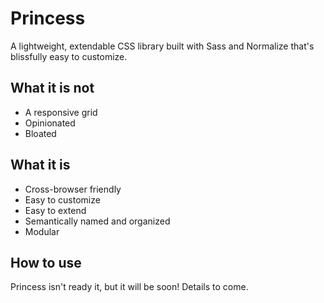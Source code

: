# Princess

A lightweight, extendable CSS library built with Sass and Normalize that's blissfully easy to customize.

## What it is not

* A responsive grid
* Opinionated
* Bloated

## What it is

* Cross-browser friendly
* Easy to customize
* Easy to extend
* Semantically named and organized
* Modular

## How to use

Princess isn't ready it, but it will be soon! Details to come.